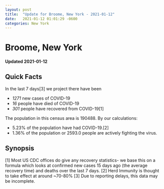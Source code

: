 ```yaml
---
layout: post
title:  "Update for Broome, New York - 2021-01-12"
date:   2021-01-12 01:01:29 -0600
categories: New York
---
```


# Broome, New York
#### Updated 2021-01-12

## Quick Facts

In the last 7 days[3] we project there have been
- *1271* new cases of COVID-19
- *16* people have died of COVID-19
- *301* people have recovered from COVID-19[1]

The population in this census area is 190488. By our calculations:
- 5.23% of the population have had COVID-19.[2]
- 1.36% of the population or 2593.0 people are actively fighting the virus.

## Synopsis




[1] Most US CDC offices do give any recovery statistics- we base this on a formula which looks at confirmed new cases
15 days ago (the average recovery time) and deaths over the last 7 days.
[2] Herd Immunity is thought to take effect at around ~70-80%
[3] Due to reporting delays, this data may be incomplete. 
    